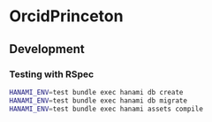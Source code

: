 # OrcidPrinceton

## Development

### Testing with RSpec

```bash
HANAMI_ENV=test bundle exec hanami db create
HANAMI_ENV=test bundle exec hanami db migrate
HANAMI_ENV=test bundle exec hanami assets compile
```
